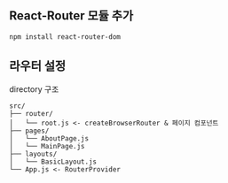 ## React-Router 모듈 추가
```
npm install react-router-dom
```

## 라우터 설정
directory 구조
```
src/
├── router/
│   └── root.js <- createBrowserRouter & 페이지 컴포넌트
├── pages/
│   └── AboutPage.js
│   └── MainPage.js
├── layouts/
│   └── BasicLayout.js
└── App.js <- RouterProvider
```

